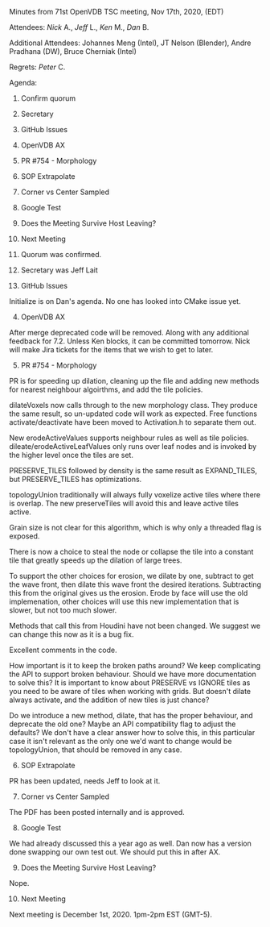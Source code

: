 Minutes from 71st OpenVDB TSC meeting, Nov 17th, 2020, (EDT)

Attendees: *Nick* A., *Jeff* L., *Ken* M., *Dan* B.

Additional Attendees: Johannes Meng (Intel), JT Nelson (Blender),
Andre Pradhana (DW), Bruce Cherniak (Intel)

Regrets: *Peter* C.

Agenda:

1) Confirm quorum
2) Secretary
3) GitHub Issues
4) OpenVDB AX
5) PR #754 - Morphology
6) SOP Extrapolate
7) Corner vs Center Sampled
8) Google Test
9) Does the Meeting Survive Host Leaving?
10) Next Meeting

1) Quorum was confirmed.

2) Secretary was Jeff Lait

3) GitHub Issues

Initialize is on Dan's agenda.  No one has looked into CMake issue yet.

4) OpenVDB AX

After merge deprecated code will be removed.  Along with any additional feedback for 7.2.  Unless Ken blocks, it can be committed tomorrow.  Nick will make Jira tickets for the items that we wish to get to later.

5) PR #754 - Morphology

PR is for speeding up dilation, cleaning up the file and adding new methods for nearest neighbour algoirthms, and add the tile policies.

dilateVoxels now calls through to the new morphology class. They produce the same result, so un-updated code will work as expected.  Free functions activate/deactivate have been moved to Activation.h to separate them out.

New erodeActiveValues supports neighbour rules as well as tile policies.  dileate/erodeActiveLeafValues only runs over leaf nodes and is invoked by the higher level once the tiles are set.

PRESERVE_TILES followed by density is the same result as EXPAND_TILES, but PRESERVE_TILES has optimizations.

topologyUnion traditionally will always fully voxelize active tiles where there is overlap.  The new preserveTiles will avoid this and leave active tiles active.

Grain size is not clear for this algorithm, which is why only a threaded flag is exposed.

There is now a choice to steal the node or collapse the tile into a constant tile that greatly speeds up the dilation of large trees.

To support the other choices for erosion, we dilate by one, subtract to get the wave front, then dilate this wave front the desired iterations.  Subtracting this from the original gives us the erosion.  Erode by face will use the old implemenation, other choices will use this new implementation that is slower, but not too much slower.

Methods that call this from Houdini have not been changed.  We suggest we can change this now as it is a bug fix.

Excellent comments in the code.

How important is it to keep the broken paths around?  We keep complicating the API to support broken behaviour.  Should we have more documentation to solve this?  It is important to know about PRESERVE vs IGNORE tiles as you need to be aware of tiles when working with grids.   But doesn't dilate always activate, and the addition of new tiles is just chance?

Do we introduce a new method, dilate, that has the proper behaviour, and deprecate the old one?   Maybe an API compatibility flag to adjust the defaults?  We don't have a clear answer how to solve this, in this particular case it isn't relevant as the only one we'd want to change would be topologyUnion, that should be removed in any case.

6) SOP Extrapolate

PR has been updated, needs Jeff to look at it.

7) Corner vs Center Sampled

The PDF has been posted internally and is approved.

8) Google Test

We had already discussed this a year ago as well. Dan now has a version done swapping our own test out.  We should put this in after AX.

9) Does the Meeting Survive Host Leaving?

Nope.

10) Next Meeting

Next meeting is December 1st, 2020. 1pm-2pm EST (GMT-5).
